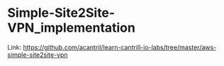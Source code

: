 # Simple-Site2Site-VPN_implementation

Link: https://github.com/acantril/learn-cantrill-io-labs/tree/master/aws-simple-site2site-vpn
